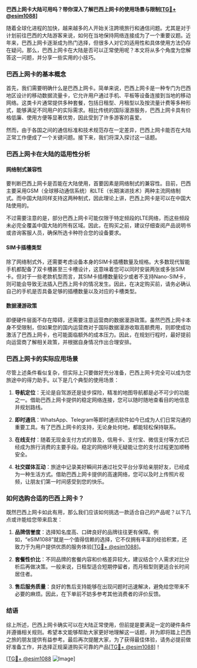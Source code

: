 **巴西上网卡大陆可用吗？带你深入了解巴西上网卡的使用场景与限制[[TG💪+ @esim1088](https://t.me/s/esim1088)]**

随着全球化进程的加快，越来越多的人开始关注跨境旅行和通信问题。尤其是对于计划前往巴西的大陆游客来说，如何在当地保持网络连接成为了一个重要议题。近年来，巴西上网卡逐渐成为热门选择，但很多人对它的适用性和具体使用方法仍存在疑问。那么，巴西上网卡在大陆是否可以正常使用呢？本文将从多个角度为您解答这一问题，并分享一些实用的小技巧。

### 巴西上网卡的基本概念

首先，我们需要明确什么是巴西上网卡。简单来说，巴西上网卡是一种专门为巴西地区设计的移动数据流量卡，它允许用户通过手机、平板等设备连接到当地的移动网络。这类卡片通常提供多种套餐，包括日租型、月租型以及按流量计费等多种形式，能够满足不同用户的实际需求。相比传统的国际漫游服务，巴西上网卡具有价格低廉、使用方便等显著优势，因此受到了许多游客的喜爱。

然而，由于各国之间的通信标准和技术规范存在一定差异，巴西上网卡能否在大陆正常工作便成了一个关键问题。接下来，我们将深入探讨这一话题。

### 巴西上网卡在大陆的适用性分析

#### 网络制式兼容性

要判断巴西上网卡是否能在大陆使用，首要因素是网络制式的兼容性。目前，巴西主要采用GSM（全球移动通信系统）和LTE（长期演进技术）两种主流网络制式。而中国大陆同样支持这两种制式，因此理论上讲，巴西上网卡是可以在中国大陆使用的。

不过需要注意的是，部分巴西上网卡可能仅限于特定频段的LTE网络，而这些频段未必完全覆盖中国大陆的所有区域。因此，在购买之前，建议仔细查阅产品说明书或咨询客服人员，确保所选卡种符合您的设备要求。

#### SIM卡插槽类型

除了网络制式外，还需要考虑设备本身的SIM卡插槽数量及规格。大多数现代智能手机都配备了双卡槽甚至三卡槽设计，这意味着您可以同时安装两张或多张SIM卡。但对于一些老款机型而言，其SIM卡插槽数量较少或者不支持Nano-SIM卡，则可能会导致无法插入巴西上网卡的情况发生。因此，在决定购买前，请务必确认自己的手机是否具备足够的插槽数量以及对应的卡槽类型。

#### 数据漫游政策

即便硬件层面不存在障碍，还需要注意运营商的数据漫游政策。虽然巴西上网卡本身不受限制，但如果您的国内运营商对于国际数据漫游收取高额费用，则即使成功激活了巴西上网卡，也可能面临额外的成本压力。因此，在规划行程时，最好提前向运营商了解相关政策，并根据自身情况作出合理安排。

### 巴西上网卡的实际应用场景

尽管上述条件看似复杂，但实际上只要做好充分准备，巴西上网卡完全可以成为您旅途中的得力助手。以下是几个典型的使用场景：

1. **导航定位**：无论是自驾游还是徒步探险，精准的地图导航都是必不可少的功能之一。借助巴西上网卡提供的稳定网络连接，您可以随时随地查看目的地信息并规划路线。
   
2. **即时通讯**：WhatsApp、Telegram等即时通讯软件如今已成为人们日常沟通的重要工具。有了巴西上网卡的支持，无论身处何地，都能轻松保持联系。
   
3. **在线支付**：随着无现金支付方式的普及，信用卡、支付宝、微信支付等方式已经成为旅行消费的主要手段。稳定的网络环境无疑能让您的支付过程更加顺畅安全。

4. **社交媒体互动**：旅途中记录美好瞬间并通过社交平台分享给亲朋好友，已经成为一种生活方式。借助巴西上网卡提供的高速网络，您可以及时上传照片视频，让朋友们第一时间感受到您的快乐。

### 如何选购合适的巴西上网卡？

既然巴西上网卡如此有用，那么我们应该如何挑选一款适合自己的产品呢？以下几点或许能给您带来启发：

1. **品牌信誉度**：选择知名度高、口碑良好的品牌往往更有保障。例如，“eSIM1088”就是一个值得信赖的选择，它不仅拥有丰富的经验积累，还致力于为用户提供优质的服务体验[[TG💪+ @esim1088](https://t.me/s/esim1088)]。
   
2. **套餐性价比**：不同品牌的套餐内容和价格差异较大，建议结合个人需求对比分析后再做决策。一般来说，日租型适合短期停留者，而月租型则更适合长时间居住者。
   
3. **售后服务质量**：良好的售后支持能够在出现问题时迅速解决，避免给您带来不必要的麻烦。因此，在下单前不妨多参考其他消费者的评价反馈。

### 结语

综上所述，巴西上网卡确实可以在大陆正常使用，但前提是要满足一定的硬件条件并遵循相关规则。希望本文能够帮助大家更好地理解这一话题，并为即将踏上巴西之旅的朋友提供有益参考。最后再次提醒大家，为了获得最佳体验，请务必提前做好准备工作，并选择正规渠道购买可靠的产品[[TG💪+ @esim1088](https://t.me/s/esim1088)]！

[[TG💪+ @esim1088](https://t.me/s/esim1088) ![Image](https://i.postimg.cc/4NQfJmqS/Snipaste-2025-05-13-00-14-12.png)]